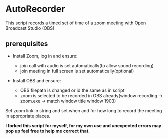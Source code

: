 # AutoRecorder
This script records a timed set of time of a zoom meeting with Open Broadcast Studio (OBS)

## **prerequisites**

* Install Zoom, log in and ensure:
    * join call with audio is set automatically(to allow sound recording)
    * join meeting in full screen is set automatically(optional)

* Install OBS and ensure:
    * OBS filepath is changed or id the same as in script
    * zoom is selected to be recorded in OBS already(window recording -> zoom.exe -> match window title window 1903)

Set zoom link in string and set when and for how long to record the meeting in appropriate places.

**I forked this script for myself, for my own use and unexpected errors may pop up feel free to help me correct that.**
